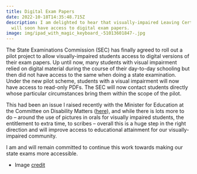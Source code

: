 ```yaml
---
title: Digital Exam Papers
date: 2022-10-18T14:35:48.715Z
description: I am delighted to hear that visually-impaired Leaving Cert students
  will soon have access to digital exam papers.
image: img/ipad_with_magic_keyboard_-51013601847-.jpg
---
```

The State Examinations Commission (SEC) has finally agreed to roll out a pilot project to allow visually-impaired students access to digital versions of their exam papers. Up until now, many students with visual impairment relied on digital material during the course of their day-to-day schooling but then did not have access to the same when doing a state examination. Under the new pilot scheme, students with a visual impairment will now have access to read-only PDFs. The SEC will now contact students directly whose particular circumstances bring them within the scope of the pilot.

This had been an issue I raised recently with the Minister for Education at the Committee on Disability Matters ([here](https://neasahourigan.com/post/reasonable-accommodation-at-state-examinations/)), and while there is lots more to do – around the use of pictures in orals for visually impaired students, the entitlement to extra time, to scribes – overall this is a huge step in the right direction and will improve access to educational attainment for our visually-impaired community.

I am and will remain committed to continue this work towards making our state exams more accessible.

* Image [credit](https://commons.wikimedia.org/wiki/File:IPad_with_Magic_Keyboard_(51013601847).jpg)